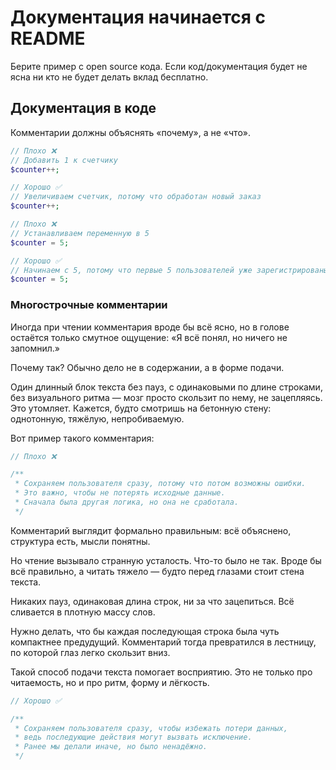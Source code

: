  # Документация начинается с README
 
Берите пример с open source кода. 
Если код/документация будет не ясна ни кто не будет делать вклад бесплатно.



## Документация в коде 

Комментарии должны объяснять «почему», а не «что».

```php
// Плохо ❌
// Добавить 1 к счетчику
$counter++;
```


```php
// Хорошо ✅
// Увеличиваем счетчик, потому что обработан новый заказ
$counter++;
```


```php
// Плохо ❌
// Устанавливаем переменную в 5
$counter = 5;
```

```php
// Хорошо ✅
// Начинаем с 5, потому что первые 5 пользователей уже зарегистрированы вручную
$counter = 5;
```



### Многострочные комментарии

Иногда при чтении комментария вроде бы всё ясно, но в голове остаётся только смутное ощущение:
«Я всё понял, но ничего не запомнил.»

Почему так? Обычно дело не в содержании, а в форме подачи.

Один длинный блок текста без пауз, с одинаковыми по длине строками, без визуального ритма — мозг просто скользит по нему, не зацепляясь. 
Это утомляет. Кажется, будто смотришь на бетонную стену: однотонную, тяжёлую, непробиваемую.

Вот пример такого комментария:

```php
// Плохо ❌

/**
 * Сохраняем пользователя сразу, потому что потом возможны ошибки.
 * Это важно, чтобы не потерять исходные данные.
 * Сначала была другая логика, но она не сработала.
 */
```

Комментарий выглядит формально правильным: всё объяснено, структура есть, мысли понятны.


Но чтение вызывало странную усталость. Что-то было не так.
Вроде бы всё правильно, а читать тяжело — будто перед глазами стоит стена текста.

Никаких пауз, одинаковая длина строк, ни за что зацепиться. Всё сливается в плотную массу слов.

Нужно делать, что бы каждая последующая строка была чуть компактнее предудущий.
Комментарий тогда превратился в лестницу, по которой глаз легко скользит вниз. 

Такой способ подачи текста помогает восприятию.
Это не только про читаемость, но и про ритм, форму и лёгкость.

```php
// Хорошо ✅

/**
 * Сохраняем пользователя сразу, чтобы избежать потери данных,
 * ведь последующие действия могут вызвать исключение.
 * Ранее мы делали иначе, но было ненадёжно.
 */
```
